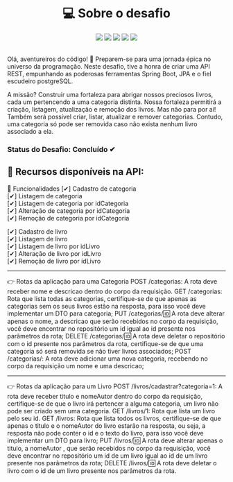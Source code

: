 
<h1 align="center"> 💻 Sobre o desafio </h1> 

<div align="center" > 
    <img src="https://img.shields.io/badge/Java-ED8B00?style=for-the-badge&logo=java&logoColor=white"/>
    <img src="https://img.shields.io/badge/Spring-6DB33F?style=for-the-badge&logo=spring&logoColor=white"/>
    <img src="https://img.shields.io/badge/Insomnia-5849be?style=for-the-badge&logo=Insomnia&logoColor=white"/>
    <img src="https://img.shields.io/badge/PostgreSQL-316192?style=for-the-badge&logo=postgresql&logoColor=white"/>
    <img src="https://img.shields.io/badge/Heroku-430098?style=for-the-badge&logo=heroku&logoColor=white"/>
</div>

</br>

Olá, aventureiros do código! 🚀 Preparem-se para uma jornada épica no universo da programação. Neste desafio, tive a honra de criar uma API REST, empunhando as poderosas ferramentas Spring Boot, JPA e o fiel escudeiro postgreSQL.

A missão? Construir uma fortaleza para abrigar nossos preciosos livros, cada um pertencendo a uma categoria distinta. Nossa fortaleza permitirá a criação, listagem, atualização e remoção dos livros. Mas não para por aí! Também será possível criar, listar, atualizar e remover categorias. Contudo, uma categoria só pode ser removida caso não exista nenhum livro associado a ela.

<h3>Status do Desafio: <strong>Concluído</strong> ✔</h3>

<h2 align=“center”>🏁 Recursos disponíveis na API: </h2>

🚀 Funcionalidades
[✔] Cadastro de categoria <br> [✔] Listagem de categoria <br> [✔] Listagem de categoria por idCategoria <br> [✔] Alteração de categoria por idCategoria <br> [✔] Remoção de categoria por idCategoria

[✔] Cadastro de livro <br> [✔] Listagem de livro <br> [✔] Listagem de livro por idLivro <br> [✔] Alteração de livro por idLivro <br> [✔] Remoção de livro por idLivro

<hr>

👉 Rotas da aplicação para uma Categoria
POST /categorias: A rota deve receber nome e descricao dentro do corpo da requisição.
GET /categorias: Rota que lista todas as categorias, certifique-se de que apenas as categorias sem os seus livros estão na resposta, para isso você deve implementar um DTO para categoria;
PUT /categorias/:id: A rota deve alterar apenas o nome, a descricao que serão recebidos no corpo da requisição, você deve encontrar no repositório um id igual ao id presente nos parâmetros da rota;
DELETE /categorias/:id: A rota deve deletar o repositório com o id presente nos parâmetros da rota, certifique-se de que uma categoria só será removida se não tiver livros associados;
POST /categorias/: A rota deve adicionar uma nova categoria, recebendo no corpo da requisição um nome e uma descricao;
<hr>

👉 Rotas da aplicação para um Livro
POST /livros/cadastrar?categoria=1: A rota deve receber titulo e nomeAutor dentro do corpo da requisição, certifique-se de que o livro irá pertencer a alguma categoria, um livro não pode ser criado sem uma categoria.
GET /livros/1: Rota que lista um livro pelo seu id.
GET /livros: Rota que lista todos os livros, certifique-se de que apenas o titulo e o nomeAutor do livro estarão na resposta, ou seja, a resposta não pode conter o id e o texto do livro, para isso você deve implementar um  DTO para livro;
PUT /livros/:id: A rota deve alterar apenas o titulo, a nomeAutor , que serão recebidos no corpo da requisição, você deve encontrar no repositório um id de um livro igual ao id de um livro presente nos parâmetros da rota;
DELETE /livros/:id: A rota deve deletar o livro com o id de um livro presente nos parâmetros da rota.
